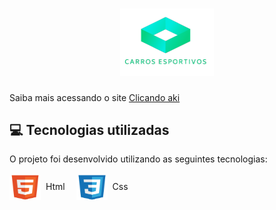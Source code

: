 
<h1 align="center">
    <img alt="Logo" src="https://github.com/Stanley-Felix-Bergamo/Carros-Esportivos/blob/master/Assets/Img/logo.png" width="150px" />
</h1>

<p>Saiba mais acessando o site <a href="https://stanley-felix-bergamo.github.io/Carros-Esportivos/">Clicando aki</a></p> 

<h2>💻 Tecnologias utilizadas</h2>
O projeto foi desenvolvido utilizando as seguintes tecnologias:
<br/><br/>
<div style="display: inline_block">
  <img align="center" alt="HTML" height="40" width="50" src="https://raw.githubusercontent.com/devicons/devicon/master/icons/html5/html5-original.svg">&nbsp; Html&emsp; 
  <img align="center" alt="CSS" height="40" width="50" src="https://raw.githubusercontent.com/devicons/devicon/master/icons/css3/css3-original.svg">&nbsp; Css&emsp; 
</div> 
